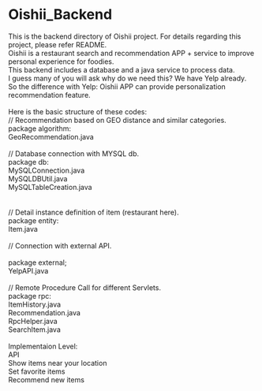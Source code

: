 # Oishii_Backend
This is the backend directory of Oishii project. For details regarding this project, please refer README.<br/>
Oishii is a restaurant search and recommendation APP + service to improve personal experience for foodies.<br/>
This backend includes a database and a java service to process data.<br/>
I guess many of you will ask why do we need this? We have Yelp already.<br/>
So the difference with Yelp: Oishii APP can provide personalization recommendation feature.<br/>
<br/>
Here is the basic structure of these codes:<br/>
// Recommendation based on GEO distance and similar categories.  <br/>
package algorithm:<br/>
	GeoRecommendation.java<br/>
<br/>
// Database connection with MYSQL db.<br/>
package db:<br/>
	MySQLConnection.java<br/>
	MySQLDBUtil.java<br/>
	MySQLTableCreation.java<br/>  
<br/>
// Detail instance definition of item (restaurant here).<br/>
package entity:<br/>
	Item.java<br/>
<br/>
// Connection with external API.<br/>
<br/>
package external;<br/>
	YelpAPI.java<br/>
<br/>
// Remote Procedure Call for different Servlets.<br/>
package rpc:<br/>
	ItemHistory.java<br/>
	Recommendation.java<br/>
	RpcHelper.java<br/>
	SearchItem.java<br/>
<br/>
Implementaion Level:<br/>
	API<br/>
	Show items near your location<br/>
	Set favorite items<br/>
	Recommend new items<br/>
